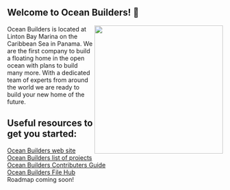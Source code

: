 ## Welcome to Ocean Builders! 👋
<img align="right" src="https://oceanbuilders.com/wp-content/uploads/2020/12/home-seapod01.jpg" height="300" /></a>
Ocean Builders is located at Linton Bay Marina on the Caribbean Sea in Panama. We are the first company to build a floating home in the open ocean with plans to build many more. With a dedicated team of experts from around the world we are ready to build your new home of the future.
</br>
## Useful resources to get you started:
<a href="https://oceanbuilders.com/" target="blank">Ocean Builders web site</a>
</br>
<a href="https://oceanbuilders.com/projects/" target="blank"> Ocean Builders list of projects</a>
</br>
<a href="https://wiki.oceanbuilders.com/books/ocean-builders-contributors-guide" target="blank"> Ocean Builders Contributers Guide</a>
</br>
<a href="https://files.oceanbuilders.com/" target="blank"> Ocean Builders File Hub</a>
</br>
Roadmap coming soon!
<!--

**Here are some ideas to get you started:**

🙋‍♀️ A short introduction - what is your organization all about?
🌈 Contribution guidelines - how can the community get involved?
👩‍💻 Useful resources - where can the community find your docs? Is there anything else the community should know?
🍿 Fun facts - what does your team eat for breakfast?
🧙 Remember, you can do mighty things with the power of [Markdown](https://docs.github.com/github/writing-on-github/getting-started-with-writing-and-formatting-on-github/basic-writing-and-formatting-syntax)
-->

